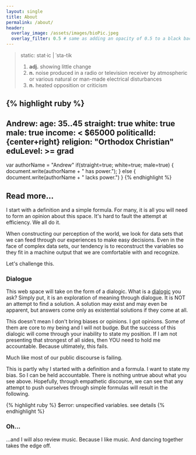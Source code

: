 ```yaml
---
layout: single
title: About
permalink: /about/
header:
  overlay_image: /assets/images/bioPic.jpeg
  overlay_filter: 0.5 # same as adding an opacity of 0.5 to a black background
---
```


> static: stat·​ic | ˈsta-tik
> 1. **adj.** showing little change
> 2. **n.** noise produced in a radio or television receiver by atmospheric or various natural or man-made electrical disturbances
> 3. **n.** heated opposition or criticism

{% highlight ruby %}
---
Andrew:
  age: 35..45
  straight: true
  white: true
  male: true
  income:  < $65000
  politicalId: {center+right}
  religion: "Orthodox Christian"
  eduLevel: >= grad
---

var authorName = "Andrew"
if(straight=true; white=true; male=true) {
  document.write(authorName + " has power.");
}
else {
  document.write(authorName + " lacks power.")
}
{% endhighlight %}

## Read more...

I start with a definition and a simple formula. For many, it is all you will need to form an opinion about this space. It's hard to fault the attempt at efficiency. We all do it.

When constructing our perception of the world, we look for data sets that we can feed through our experiences to make easy decisions. Even in the face of complex data sets, our tendency is to reconstruct the variables so they fit in a machine output that we are comfortable with and recognize.

Let's challenge this.

### Dialogue

This web space will take on the form of a dialogic. What is a [dialogic](https://en.wikipedia.org/wiki/Dialogic "wikipedia") you ask? Simply put, it is an exploration of meaning through dialogue. It is NOT an attempt to find a solution. A solution may exist and may even be apparent, but answers come only as existential solutions if they come at all.

This doesn't mean I don't bring biases or opinions. I got opinions. Some of them are core to my being and I will not budge. But the success of this dialogic will come through your inability to state my position. If I am not presenting that strongest of all sides, then YOU need to hold me accountable. Because ultimately, this fails.

Much like most of our public discourse is failing.

This is partly why I started with a definition and a formula. I want to state my bias. So I can be held accountable. There is nothing untrue about what you see above. Hopefully, through empathetic discourse, we can see that any attempt to push ourselves through simple formulas will result in the following.

{% highlight ruby %}
$error: unspecified variables. see details
{% endhighlight %}

### Oh...

...and I will also review music. Because I like music. And dancing together takes the edge off. 
